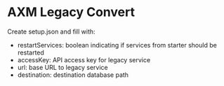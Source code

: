 # AXM Legacy Convert

Create setup.json and fill with:

- restartServices: boolean indicating if services from starter should be restarted
- accessKey: API access key for legacy service
- url: base URL to legacy service
- destination: destination database path
